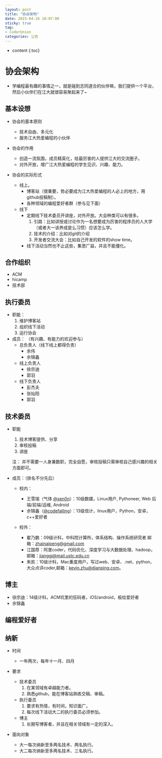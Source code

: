 ```yaml
---
layout: post
title: "协会架构"
date: 2015-04-26 10:07:00
sticky: true
tag: 
- CoderUnion
categories: 公告
---
```


* content
{:toc}

# 协会架构

- 学编程最有趣的事情之一，就是碰到志同道合的伙伴嘛，我们提供一个平台，然后小伙伴们在江大就很容易聚起来了~

## 基本设想
- 协会的基本原则
	- 技术自由、多元化
	- 服务江大热爱编程的小伙伴

- 协会的作用
	- 创造一流氛围，成员精英化，给最厉害的人提供江大的交流圈子。
	- 对外开放，增广江大热爱编程的学生见识、兴趣、能力。

- 协会的实际形式
	- 线上。
		- 博客站（很重要，势必要成为江大热爱编程的人必上的地方，用github投稿制）。
		- 各种领域的编程爱好者群（参与见下面）
	- 线下
		- 定期线下技术委员开讲座，对外开放。大会种类可以有很多。
			1. 引路：比如讲授或讨论作为一名想要成为厉害的程序员的人大学（或者大一该养成是么习惯）应该怎么学。
			2. 技术的介绍：比如对git的介绍
			3. 开发者交流大会：比如自己开发的软件的show time。
		- 线下活动当然也不止这些，集思广益，并且不能僵化。

## 合作组织
- ACM
- hicamp
- 技术部

## 执行委员
- 职能：
	1. 维护博客站
	2. 组织线下活动
	3. 运行协会
- 成员：
（有兴趣、有能力的欢迎参与）
	- 总负责人（线下线上都得负责）
		- 余伟
		- 佘锦鑫
	- 线上负责人
		- 徐宗迪
		- 郭羽
	- 线下负责人
		- 彭杰夫
		- 张灿阳
		- 郭羽

## 技术委员
- 职能
	1. 技术博客提供、分享
	2. 审核投稿
	3. 讲座
	
	注： 并不需要一人身兼数职，完全自愿，审核投稿只需审核自己感兴趣的相关方面即可。
- 成员：（排名不分先后）
	- 校内：
		- 王雪瑞（气体 [@xen0n](https://github.com/xen0n)）：10级数媒，Linux用户, Pythoneer, Web 后端/前端/运维, Android
		- 佘锦鑫（[@codefalling](https://github.com/CodeFalling)）：13级信计，linux用户，Python，安卓，c++爱好者
		
	- 校外：
		- 翟乃鹏：09级计科，中科院计算所，体系结构、操作系统研究者 邮箱：zhainaipeng@gmail.com
		- 江国荐：阿里coder，代码优化、深度学习与大数据处理、hadoop，邮箱：jianggj@mail.ustc.edu.cn
		- 朱凯：10级计科，Mac重度用户，写过web、安卓、.net、python，大众点评coder,邮箱：kevin.zhu@dianping.com。

## 博主
- 徐宗迪：14级计科，ACM坑里的狂码者，iOS/android，板绘爱好者
- 佘锦鑫

## 编程爱好者



## 纳新
- 时间
	- 一年两次，每年十一月、四月

- 要求
	- 技术委员
		1. 在某领域有卓越能力者。
		2. 熟悉github，能在博客站熟练交稿、审稿。
	- 执行委员
		1. 要求有热情，有时间，知识面广。
		2. 每次线下活动大二的执行委员必须参加。
	- 博主
		1. 长期写博客者，并且在相关领域有一定的深入。 
	
- 面向对象
	- 大一每次纳新至多两名技术、两名执行。
	- 大二每次纳新至多两名技术、三名执行。


